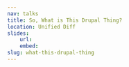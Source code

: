 ```yaml
---
nav: talks
title: So, What is This Drupal Thing?
location: Unified Diff
slides:
    url:
    embed:
slug: what-this-drupal-thing
---
```

